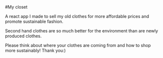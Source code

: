 #My closet 

A react app I made to sell my old clothes for more affordable prices and promote sustainable fashion. 

Second hand clothes are so much better for the environment than are newly produced clothes. 

Please think about where your clothes are coming from and how to shop more sustainably! Thank you:)